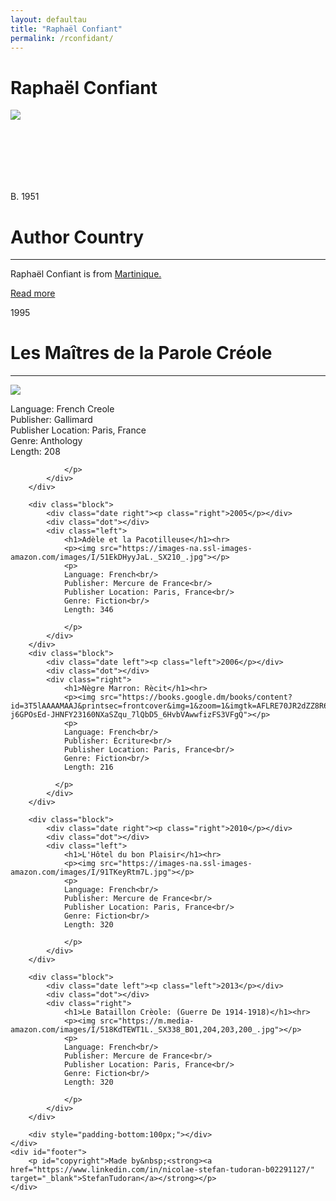 ```yaml
---
layout: defaultau
title: "Raphaël Confiant"
permalink: /rconfidant/
---
```

<!-- partial:index.partial.html -->
<div class="content">
    <h1>  Raphaël Confiant </h1>
    <div class="quote">
        <div><img src="http://ile-en-ile.org/wp-content/uploads/2001/08/confiant.jpg" class="logo"></div>
    </div>
    <div class="timeline">
        <div style="padding-bottom:100px;"></div>
        <div class="block">
            <div class="date right"><p class="right"> B. 1951 </p></div>
            <div class="dot"></div>
            <div class="left first">
            <div class="author_country">
                <h1>Author Country</h1><hr>
            <div class="aclocation"><p> Raphaël Confiant is from <a href="http://localhost:4000/8">Martinique.</a></p></div>
                <div class="acreadmore"><a href="https://fr.wikipedia.org/wiki/Rapha%C3%ABl_Confiant" target="_blank">Read more</a> </div>
            </div>
            </div>
        </div>
        <div class="block">
            <div class="date left"><p class="left">1995</p></div>
            <div class="dot"></div>
            <div class="right">
                <h1>Les Maîtres de la Parole Créole</h1><hr>
                <p><img src="https://m.media-amazon.com/images/I/41mbBi98csL._SX375_BO1,204,203,200_.jpg"></p>
                <p>
                Language: French Creole<br/>
                Publisher: Gallimard<br/>
                Publisher Location: Paris, France<br/>
                Genre: Anthology<br/>
                Length: 208

                </p>
            </div>
        </div>

        <div class="block">
            <div class="date right"><p class="right">2005</p></div>
            <div class="dot"></div>
            <div class="left">
                <h1>Adèle et la Pacotilleuse</h1><hr>
                <p><img src="https://images-na.ssl-images-amazon.com/images/I/51EkDHyyJaL._SX210_.jpg"></p>
                <p>
                Language: French<br/>
                Publisher: Mercure de France<br/>
                Publisher Location: Paris, France<br/>
                Genre: Fiction<br/>
                Length: 346

                </p>
            </div>
        </div>
        <div class="block">
            <div class="date left"><p class="left">2006</p></div>
            <div class="dot"></div>
            <div class="right">
                <h1>Nègre Marron: Rècit</h1><hr>
                <p><img src="https://books.google.dm/books/content?id=3T5lAAAAMAAJ&printsec=frontcover&img=1&zoom=1&imgtk=AFLRE70JR2dZZ8R6HdAawNzWk5fxBAI7Jvz7cvsnZMVh4CU_4US4l9qOeOTl23onQ95osIg9ml7CIgqtdOs9ISq-j6GPOsEd-JHNFY23160NXaSZqu_7lQbD5_6HvbVAwwfizFS3VFgQ"></p>
                <p>
                Language: French<br/>
                Publisher: Écriture<br/>
                Publisher Location: Paris, France<br/>
                Genre: Fiction<br/>
                Length: 216

              </p>
            </div>
        </div>

        <div class="block">
            <div class="date right"><p class="right">2010</p></div>
            <div class="dot"></div>
            <div class="left">
                <h1>L'Hôtel du bon Plaisir</h1><hr>
                <p><img src="https://images-na.ssl-images-amazon.com/images/I/91TKeyRtm7L.jpg"></p>
                <p>
                Language: French<br/>
                Publisher: Mercure de France<br/>
                Publisher Location: Paris, France<br/>
                Genre: Fiction<br/>
                Length: 320

                </p>
            </div>
        </div>

        <div class="block">
            <div class="date left"><p class="left">2013</p></div>
            <div class="dot"></div>
            <div class="right">
                <h1>Le Bataillon Crèole: (Guerre De 1914-1918)</h1><hr>
                <p><img src="https://m.media-amazon.com/images/I/518KdTEWT1L._SX338_BO1,204,203,200_.jpg"></p>
                <p>
                Language: French<br/>
                Publisher: Mercure de France<br/>
                Publisher Location: Paris, France<br/>
                Genre: Fiction<br/>
                Length: 320

                </p>
            </div>
        </div>

        <div style="padding-bottom:100px;"></div>
    </div>
    <div id="footer">
        <p id="copyright">Made by&nbsp;<strong><a href="https://www.linkedin.com/in/nicolae-stefan-tudoran-b02291127/" target="_blank">StefanTudoran</a></strong></p>
    </div>
</div>
<!-- partial -->
  <script src='https://cdnjs.cloudflare.com/ajax/libs/jquery/3.1.1/jquery.min.js'></script><script  src="assets/js/authorscript.js"></script>
</body>
